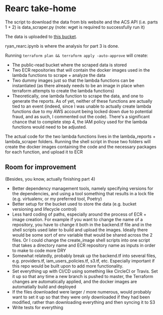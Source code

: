# Rearc take-home

The script to download the data from bls website and the ACS API (i.e. parts 1 + 2) is data_scraper.py 
(note: wget is required to successfully run it)

The data is uploaded to [this bucket](https://s3.console.aws.amazon.com/s3/buckets/ryanfore-rearc?region=us-east-1&tab=objects).

ryan_rearc.ipynb is where the analysis for part 3 is done.

Running `terraform plan && terraform apply -auto-approve` will create:
- The public-read bucket where the scraped data is stored
- Two ECR repositories that will contain the docker images used in the lambda functions
to scrape + analyze the data
- Two dummy images just so that the lambda functions can be instantiated (as there already needs to be an image 
in place when terraform attempts to create the lambda functions)
- Theoretically, one lambda function to scrape the data, and one to generate the reports. As of yet, neither of these
functions are actually tied to an event (indeed, since I was unable to actually create lambda functions due to 
my AWS account being locked down due to potential fraud, and as such, I commented out the code). There's a significant
chance that to complete step 4, the IAM policy used for the lambda functions would need to be adjusted. 

The actual code for the two lambda functions lives in the lambda_reports + lambda_scraper folders.
Running the shell script in those two folders will create the docker images containing the code and
the necessary packages for each function, and upload it to ECR


## Room for improvement
(Besides, you know, actually finishing part 4)

- Better dependency management tools, namely specifying versions for the dependencies, and using a tool
something that results in a lock file (e.g. virtualenv, or my preferred tool, Poetry)
- Better setup for the bucket used to store the data (e.g. bucket versioning and lifecycle control)
- Less hard coding of paths, especially around the process of ECR + image creation. For example if you want to
change the name of a repository, you have to change it both in the backend.tf file and in the shell scripts used
later to build and upload the images. Ideally there would be some sort of env variable that would be shared across
the 2 files. Or I could change the create_image shell scripts into one script that takes a directory name and
ECR repository name as inputs in order to make to code more DRY
- Somewhat relatedly, probably break up the backend.tf into several files, e.g. providers.tf, iam_users_policies.tf, 
s3.tf, etc.  Especially important if this repo would be built upon to add more functionality.
- Set everything up with CI/CD using something like CircleCI or Travis. Set it up so that any time a new branch
is pushed to master, the Terraform changes are automatically applied, and the docker images are automatially build
and deployed
- If the files downloaded were larger / more numerous, would probably want to set it up so that they were only downloaded
if they had been modified, rather than downloading everything and then syncing it to S3
- Write tests for everything